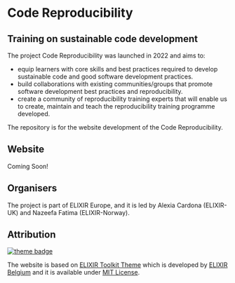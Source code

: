 # Code Reproducibility
## Training on sustainable code development
The project Code Reproducibility was launched in 2022 and aims to:
- equip learners with core skills and best practices required to develop sustainable code and good software development practices.
- build collaborations with existing communities/groups that promote software development best practices and reproducibility.
- create a community of reproducibility training experts that will enable us to create, maintain and teach the reproducibility training programme developed.

The repository is for the website development of the Code Reproducibility.

## Website
Coming Soon!

## Organisers
The project is part of ELIXIR Europe, and it is led by Alexia Cardona (ELIXIR-UK) and Nazeefa Fatima (ELIXIR-Norway).

## Attribution
[![theme badge](https://img.shields.io/badge/ELIXIR%20toolkit%20theme-jekyll-blue?color=0d6efd)](https://github.com/ELIXIR-Belgium/elixir-toolkit-theme)

The website is based on [ELIXIR Toolkit Theme](https://github.com/ELIXIR-Belgium/elixir-toolkit-theme) which is developed by [ELIXIR Belgium](https://github.com/ELIXIR-Belgium) and it is available under [MIT License](http://opensource.org/licenses/MIT).

